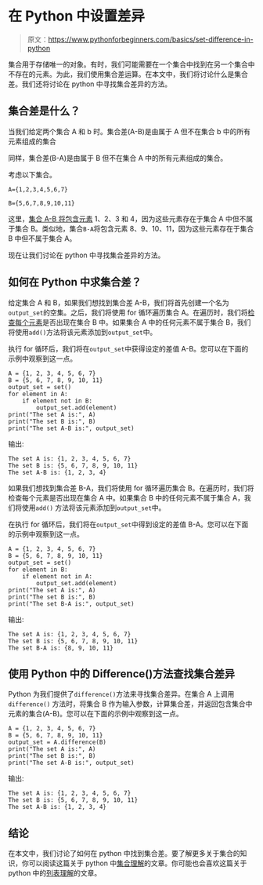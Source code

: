 # 在 Python 中设置差异

> 原文：<https://www.pythonforbeginners.com/basics/set-difference-in-python>

集合用于存储唯一的对象。有时，我们可能需要在一个集合中找到在另一个集合中不存在的元素。为此，我们使用集合差运算。在本文中，我们将讨论什么是集合差。我们还将讨论在 python 中寻找集合差异的方法。

## 集合差是什么？

当我们给定两个集合 A 和 b 时。集合差(A-B)是由属于 A 但不在集合 b 中的所有元素组成的集合

同样，集合差(B-A)是由属于 B 但不在集合 A 中的所有元素组成的集合。

考虑以下集合。

`A={1,2,3,4,5,6,7}`

`B={5,6,7,8,9,10,11}`

这里，[集合 A-B 将包含元素](https://www.pythonforbeginners.com/basics/how-to-add-an-element-to-a-set-in-python) 1、2、3 和 4，因为这些元素存在于集合 A 中但不属于集合 B。类似地，集合`B-A`将包含元素 8、9、10、11，因为这些元素存在于集合 B 中但不属于集合 A。

现在让我们讨论在 python 中寻找集合差异的方法。

## 如何在 Python 中求集合差？

给定集合 A 和 B，如果我们想找到集合差 A-B，我们将首先创建一个名为`output_set`的空集。之后，我们将使用 for 循环遍历集合 A。在遍历时，我们将[检查每个元素](https://www.pythonforbeginners.com/basics/check-if-a-list-has-duplicate-elements)是否出现在集合 B 中。如果集合 A 中的任何元素不属于集合 B，我们将使用`add()`方法将该元素添加到`output_set`中。

执行 for 循环后，我们将在`output_set`中获得设定的差值 A-B。您可以在下面的示例中观察到这一点。

```
A = {1, 2, 3, 4, 5, 6, 7}
B = {5, 6, 7, 8, 9, 10, 11}
output_set = set()
for element in A:
    if element not in B:
        output_set.add(element)
print("The set A is:", A)
print("The set B is:", B)
print("The set A-B is:", output_set)
```

输出:

```
The set A is: {1, 2, 3, 4, 5, 6, 7}
The set B is: {5, 6, 7, 8, 9, 10, 11}
The set A-B is: {1, 2, 3, 4}
```

如果我们想找到集合差 B-A，我们将使用 for 循环遍历集合 B。在遍历时，我们将检查每个元素是否出现在集合 A 中。如果集合 B 中的任何元素不属于集合 A，我们将使用`add()` 方法将该元素添加到`output_set`中。

在执行 for 循环后，我们将在`output_set`中得到设定的差值 B-A。您可以在下面的示例中观察到这一点。

```
A = {1, 2, 3, 4, 5, 6, 7}
B = {5, 6, 7, 8, 9, 10, 11}
output_set = set()
for element in B:
    if element not in A:
        output_set.add(element)
print("The set A is:", A)
print("The set B is:", B)
print("The set B-A is:", output_set)
```

输出:

```
The set A is: {1, 2, 3, 4, 5, 6, 7}
The set B is: {5, 6, 7, 8, 9, 10, 11}
The set B-A is: {8, 9, 10, 11}
```

## 使用 Python 中的 Difference()方法查找集合差异

Python 为我们提供了`difference()`方法来寻找集合差异。在集合 A 上调用`difference()` 方法时，将集合 B 作为输入参数，计算集合差，并返回包含集合中元素的集合(A-B)。您可以在下面的示例中观察到这一点。

```
A = {1, 2, 3, 4, 5, 6, 7}
B = {5, 6, 7, 8, 9, 10, 11}
output_set = A.difference(B)
print("The set A is:", A)
print("The set B is:", B)
print("The set A-B is:", output_set)
```

输出:

```
The set A is: {1, 2, 3, 4, 5, 6, 7}
The set B is: {5, 6, 7, 8, 9, 10, 11}
The set A-B is: {1, 2, 3, 4}
```

## 结论

在本文中，我们讨论了如何在 python 中找到集合差。要了解更多关于集合的知识，你可以阅读这篇关于 python 中[集合理解](https://www.pythonforbeginners.com/basics/set-comprehension-in-python)的文章。你可能也会喜欢这篇关于 python 中的[列表理解](https://www.pythonforbeginners.com/basics/list-comprehensions-in-python)的文章。